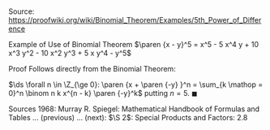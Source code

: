 # 

Source: https://proofwiki.org/wiki/Binomial_Theorem/Examples/5th_Power_of_Difference

Example of Use of Binomial Theorem
$\paren {x - y}^5 = x^5 - 5 x^4 y + 10 x^3 y^2 - 10 x^2 y^3 + 5 x y^4 - y^5$


Proof
Follows directly from the Binomial Theorem:

$\ds \forall n \in \Z_{\ge 0}: \paren {x + \paren {-y} }^n = \sum_{k \mathop = 0}^n \binom n k x^{n - k} \paren {-y}^k$
putting $n = 5$.
$\blacksquare$


Sources
1968: Murray R. Spiegel: Mathematical Handbook of Formulas and Tables ... (previous) ... (next): $\S 2$: Special Products and Factors: $2.8$




